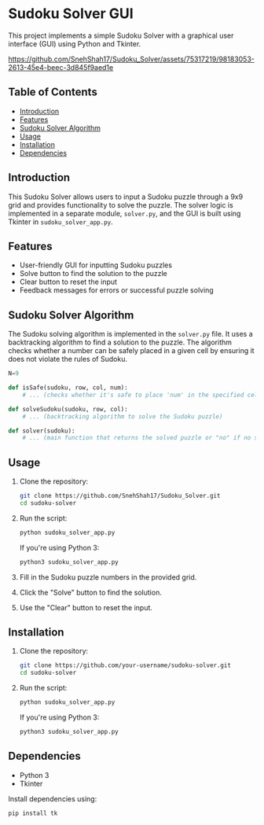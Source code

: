 # Sudoku Solver GUI

This project implements a simple Sudoku Solver with a graphical user interface (GUI) using Python and Tkinter.


https://github.com/SnehShah17/Sudoku_Solver/assets/75317219/98183053-2613-45e4-beec-3d845f9aed1e




## Table of Contents

- [Introduction](#introduction)
- [Features](#features)
- [Sudoku Solver Algorithm](#sudoku-solver-algorithm)
- [Usage](#usage)
- [Installation](#installation)
- [Dependencies](#dependencies)

## Introduction

This Sudoku Solver allows users to input a Sudoku puzzle through a 9x9 grid and provides functionality to solve the puzzle. The solver logic is implemented in a separate module, `solver.py`, and the GUI is built using Tkinter in `sudoku_solver_app.py`.

## Features

- User-friendly GUI for inputting Sudoku puzzles
- Solve button to find the solution to the puzzle
- Clear button to reset the input
- Feedback messages for errors or successful puzzle solving

## Sudoku Solver Algorithm

The Sudoku solving algorithm is implemented in the `solver.py` file. It uses a backtracking algorithm to find a solution to the puzzle. The algorithm checks whether a number can be safely placed in a given cell by ensuring it does not violate the rules of Sudoku.

```python
N=9

def isSafe(sudoku, row, col, num):
    # ... (checks whether it's safe to place 'num' in the specified cell)

def solveSudoku(sudoku, row, col):
    # ... (backtracking algorithm to solve the Sudoku puzzle)

def solver(sudoku):
    # ... (main function that returns the solved puzzle or "no" if no solution exists)
```

## Usage

1. Clone the repository:
   ```bash
   git clone https://github.com/SnehShah17/Sudoku_Solver.git
   cd sudoku-solver
   ```

2. Run the script:
   ```bash
   python sudoku_solver_app.py
   ```

   If you're using Python 3:
   ```bash
   python3 sudoku_solver_app.py
   ```

3. Fill in the Sudoku puzzle numbers in the provided grid.

4. Click the "Solve" button to find the solution.

5. Use the "Clear" button to reset the input.

## Installation

1. Clone the repository:
   ```bash
   git clone https://github.com/your-username/sudoku-solver.git
   cd sudoku-solver
   ```

2. Run the script:
   ```bash
   python sudoku_solver_app.py
   ```

   If you're using Python 3:
   ```bash
   python3 sudoku_solver_app.py
   ```

## Dependencies

- Python 3
- Tkinter

Install dependencies using:
```bash
pip install tk
```
